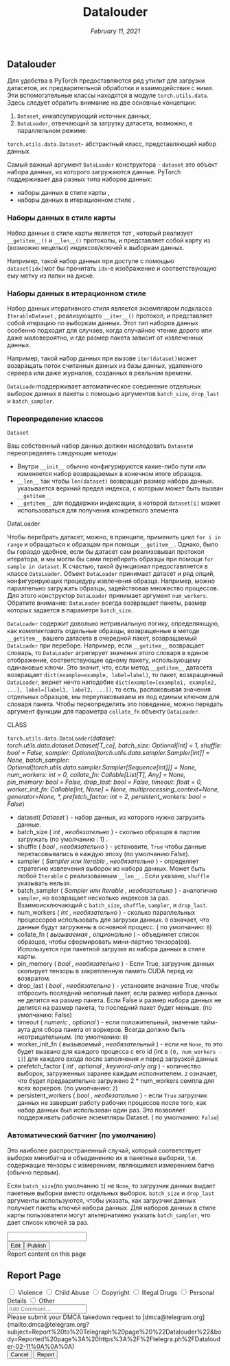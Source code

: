 <div class="tl_page_wrap">

<div class="tl_page">

<main class="tl_article">

<header class="tl_article_header" dir="auto">

# Datalouder

<address><a rel="author"></a><time datetime="2021-02-11T18:07:25+0000">February 11, 2021</time></address>

</header>

<article id="_tl_editor" class="tl_article_content">

# Datalouder  

<address>  
</address>

Для удобства в PyTorch предоставляются ряд утилит для загрузки датасетов, их предварительной обработки и взаимодействия с ними. Эти вспомогательные классы находятся в модуле `torch.utils.data`. Здесь следует обратить внимание на две основные концепции:

1.  `Dataset`, инкапсулирующий источник данных,
2.  `DataLoader`, отвечающий за загрузку датасета, возможно, в параллельном режиме.

`torch.utils.data.Dataset`- абстрактный класс, представляющий набор данных.

Самый важный аргумент `DataLoader` конструктора - `dataset` это объект набора данных, из которого загружаются данные. PyTorch поддерживает два разных типа наборов данных:

*   наборы данных в стиле карты ,
*   наборы данных в итерационном стиле .

### Наборы данных в стиле карты

Набор данных в стиле карты является тот , который реализует `__getitem__()` и `__len__()` протоколы, и представляет собой карту из (возможно нецелых) индексов/ключей к выборкам данных.

Например, такой набор данных при доступе с помощью `dataset[idx]`мог бы прочитать `idx`-е изображение и соответствующую ему метку из папки на диске.

### Наборы данных в итерационном стиле

Набор данных итеративного стиля является экземпляром подкласса `IterableDataset` , реализующего `__iter__()` протокол, и представляет собой итерацию по выборкам данных. Этот тип наборов данных особенно подходит для случаев, когда случайное чтение дорого или даже маловероятно, и где размер пакета зависит от извлеченных данных.

Например, такой набор данных при вызове `iter(dataset)`может возвращать поток считанных данных из базы данных, удаленного сервера или даже журналов, созданных в реальном времени.

`DataLoader`поддерживает автоматическое соединение отдельных выборок данных в пакеты с помощью аргументов `batch_size`, `drop_last` и `batch_sampler`.

### Переопределение классов

`Dataset`

Ваш собственный набор данных должен наследовать `Dataset`и переопределять следующие методы:

*   Внутри `__init__` обычно конфигурируются какие-либо пути или изменяется набор возвращаемых в конечном итоге образцов.
*   `__len__` так чтобы `len(dataset)` возвращал размер набора данных. указывается верхний предел индекса, с которым может быть вызван `__getitem__`
*   `__getitem__` для поддержки индексации, в которой `dataset[i]` может использоваться для получения конкретного элемента

DataLoader

Чтобы перебрать датасет, можно, в принципе, применить цикл `for i in range` и обращаться к образцам при помощи `__getitem__`. Однако, было бы гораздо удобнее, если бы датасет сам реализовывал протокол итератора, и мы могли бы сами перебирать образцы при помощи `for sample in dataset`. К счастью, такой функционал предоставляется в классе `DataLoader`. Объект `DataLoader` принимает датасет и ряд опций, конфигурирующих процедуру извлечения образца. Например, можно параллельно загружать образцы, задействовав множество процессов. Для этого конструктор `DataLoader` принимает аргумент `num_workers`. Обратите внимание: `DataLoader` всегда возвращает пакеты, размер которых задается в параметре `batch_size`.

`DataLoader` содержит довольно нетривиальную логику, определяющую, как _комплектовать_ отдельные образцы, возвращенные в методе `__getitem__` вашего датасета в очередной пакет, возвращаемый `DataLoader` при переборе. Например, если `__getitem__` возвращает словарь, то `DataLoader` агрегирует значения этого словаря в единое отображение, соответствующее одному пакету, использующему одинаковые ключи. Это значит, что, если метод `__getitem__` датасета возвращает `dict(example=example, label=label)`, то пакет, возвращенный `DataLoader`, вернет нечто наподобие `dict(example=[example1, example2, ...], label=[label1, label2, ...])`, то есть, распаковывая значения отдельных образцов, мы переупаковываем их под единым ключом для словаря пакета. Чтобы переопределить это поведение, можно передать аргумент функции для параметра `collate_fn` объекту `DataLoader`.

CLASS

`torch.utils.data.DataLoader`(_dataset: torch.utils.data.dataset.Dataset[T_co], batch_size: Optional[int] = 1, shuffle: bool = False, sampler: Optional[torch.utils.data.sampler.Sampler[int]] = None, batch_sampler: Optional[torch.utils.data.sampler.Sampler[Sequence[int]]] = None, num_workers: int = 0, collate_fn: Callable[List[T], Any] = None, pin_memory: bool = False, drop_last: bool = False, timeout: float = 0, worker_init_fn: Callable[int, None] = None, multiprocessing_context=None, generator=None, *, prefetch_factor: int = 2, persistent_workers: bool = False_)

*   dataset( _Dataset_ ) - набор данных, из которого нужно загрузить данные.
*   batch_size ( _int , необязательно_ ) - сколько образцов в партии загружать (по умолчанию : 1) .
*   shuffle ( _bool , необязательно_ ) - установите, `True` чтобы данные перетасовывались в каждую эпоху (по умолчанию:False).
*   sampler ( _Sampler или Iterable , необязательно_ ) - определяет стратегию извлечения выборок из набора данных. Может быть любой `Iterable` с реализованным `__len__` . Если указано, `shuffle` указывать нельзя.
*   batch_sampler ( _Sampler или Iterable , необязательно_ ) - аналогично `sampler`, но возвращает несколько индексов за раз. Взаимоисключающий с `batch_size`, `shuffle`, `sampler`, и `drop_last`.
*   num_workers ( _int , необязательно_ ) - сколько параллельных процессоров использовать для загрузки данных. `0` означает, что данные будут загружены в основной процесс. ( по умолчанию: `0`)
*   collate_fn ( _вызываемая , опционально_ ) - объединяет список образцов, чтобы сформировать мини-партию тензора(ов). Используется при пакетной загрузке из набора данных в стиле карты.
*   pin_memory ( _bool , необязательно_ ) - Если True, загрузчик данных скопирует тензоры в закрепленную память CUDA перед их возвратом.
*   drop_last ( _bool , необязательно_ ) - установите значение True, чтобы отбросить последний неполный пакет, если размер набора данных не делится на размер пакета. Если False и размер набора данных не делится на размер пакета, то последний пакет будет меньше. (по умолчанию: False)
*   timeout ( _numeric , optional_ ) - если положительный, значение тайм-аута для сбора пакета от воркеров. Всегда должно быть неотрицательным. (по умолчанию: `0`)
*   worker_init_fn ( _вызываемый , необязательный_ ) - если не `None`, то это будет вызвано для каждого процесса с его id (int в `[0, num_workers - 1]`) для каждого входа после заполнения и перед загрузкой данных
*   prefetch_factor ( _int , optional , keyword-only arg_ ) - количество выборок, загруженных заранее каждым исполнителем. `2` означает, что будет предварительно загружено 2 * num_workers семпла для всех воркеров. (по умолчанию: `2`)
*   persistent_workers ( _bool , необязательно_ ) - если `True` загрузчик данных не завершит работу рабочих процессов после того, как набор данных был использован один раз. Это позволяет поддерживать рабочие экземпляры Dataset. ( по умолчанию: `False`)

### Автоматический батчинг (по умолчанию)

Это наиболее распространенный случай, который соответствует выборке минибатча и объединению их в пакетные выборки, т.е. содержащие тензоры с измерением, являющимся измерением батча (обычно первым).

Если `batch_size`(по умолчанию `1`) не `None`, то загрузчик данных выдает пакетные выборки вместо отдельных выборок. `batch_size` и `drop_last` аргументы используются, чтобы указать, как загрузчик данных получает пакеты ключей набора данных. Для наборов данных в стиле карты пользователи могут альтернативно указать `batch_sampler`, что дает список ключей за раз.

</article>

<div id="_tl_tooltip" class="tl_tooltip">

<div class="buttons"><span class="button_hover"></span><span class="button_group"></span><span class="button_group"></span></div>

<div class="prompt"><span class="close"></span>

<div class="prompt_input_wrap"><input type="url" class="prompt_input"></div>

</div>

</div>

<aside class="tl_article_buttons"><button id="_edit_button" class="button edit_button">Edit</button><button id="_publish_button" class="button publish_button">Publish</button></aside>

</main>

</div>

<div class="tl_page_footer">

<div id="_report_button" class="tl_footer_button">Report content on this page</div>

</div>

</div>

<div class="tl_popup tl_popup_hidden" id="_report_popup">

<main class="tl_popup_body tl_report_popup">

<form id="_report_form" method="post">

<section>

## Report Page

<div class="tl_radio_items"><label class="tl_radio_item"><input type="radio" class="radio" name="reason" value="violence"> <span class="tl_radio_item_label">Violence</span> </label> <label class="tl_radio_item"> <input type="radio" class="radio" name="reason" value="childabuse"> <span class="tl_radio_item_label">Child Abuse</span> </label> <label class="tl_radio_item"> <input type="radio" class="radio" name="reason" value="copyright"> <span class="tl_radio_item_label">Copyright</span> </label> <label class="tl_radio_item"> <input type="radio" class="radio" name="reason" value="illegal_drugs"> <span class="tl_radio_item_label">Illegal Drugs</span> </label> <label class="tl_radio_item"> <input type="radio" class="radio" name="reason" value="personal_details"> <span class="tl_radio_item_label">Personal Details</span> </label> <label class="tl_radio_item"><input type="radio" class="radio" name="reason" value="other"> <span class="tl_radio_item_label">Other</span></label> </div>

<div class="tl_textfield_item tl_comment_field"><input type="text" class="tl_textfield" name="comment" value="" placeholder="Add Comment…"></div>

<div class="tl_copyright_field">Please submit your DMCA takedown request to [dmca@telegram.org](mailto:dmca@telegram.org?subject=Report%20to%20Telegraph%20page%20%22Datalouder%22&body=Reported%20page%3A%20https%3A%2F%2Ftelegra.ph%2FDatalouder-02-11%0A%0A%0A)</div>

</section>

<aside class="tl_popup_buttons"><button type="reset" class="button" id="_report_cancel">Cancel</button> <button type="submit" class="button submit_button">Report</button></aside>

</form>

</main>

</div>

<script>var T={"apiUrl":"https:\/\/edit.telegra.ph","datetime":1613066845,"pageId":"5cccb1f1efa90b63605c8","editable":true};(function(){var b=document.querySelector('time');if(b&&T.datetime){var a=new Date(1E3*T.datetime),d='January February March April May June July August September October November December'.split(' ')[a.getMonth()],c=a.getDate();b.innerText=d+' '+(10>c?'0':'')+c+', '+a.getFullYear()}})();</script>